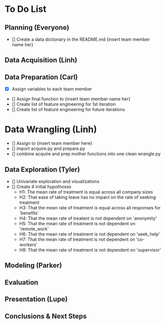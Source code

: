 # To Do List

## Planning (Everyone)

- [] Create a data dictionary in the README.md {insert team member name her}


## Data Acquisition (Linh)

## Data Preparation (Carl)

- [x] Assign variables to each team member
- [] Assign final function to {insert team member name her}
- [] Create list of feature engineering for 1st iteration
- [] Create list of feature engineering for future iterations

# Data Wrangling (Linh)
- [] Assign to {insert team member here}
- [] import acquire.py and prepare.py
- [] combine acquire and prep mother functions into one clean wrangle.py

## Data Exploration (Tyler)
- [] Univariate exploration and visualizations
- [] Create 4 initial hypothoses
    - H1: The mean rate of treatment is equal across all company sizes
    - H2: That ease of taking leave has no impact on the rate of seeking treatment
    - H3: That the mean rate of treatment is equal across all responses for 'benefits'
    - H4: That the mean rate of treatent is not dependent on 'anonymity'
    - H5: That the mean rate of treatment is not dependent on 'remote_work'
    - H6: That the mean rate of treatment is not dependent on 'seek_help'
    - H7: That the mean rate of treatment is not dependent on 'co-workers'
    - H8: That the mean rate of treatment is not dependent on 'supervisor'
    
## Modeling (Parker)

## Evaluation

## Presentation (Lupe)

## Conclusions & Next Steps


